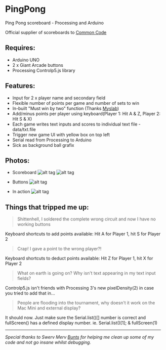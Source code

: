 # PingPong
Ping Pong scoreboard - Processing and Arduino

Official supplier of scoreboards to [Common Code](https://github.com/commoncode) 

## Requires: 
- Arduino UNO
- 2 x Giant Arcade buttons
- Processing Controlp5.js library

## Features:
- Input for 2 x player name and secondary field
- Flexible number of points per game and number of sets to win
- In-built "Must win by two" function (Thanks [Myslab](https://github.com/mylsb))
- Add/minus points per player using keyboard(Player 1: Hit A & Z, Player 2: Hit S & X)
- Each game writes text inputs and scores to individual text file - data/txt.file
- Trigger new game UI with yellow box on top left
- Serial read from Processing to Arduino
- Sick as background ball grafix

## Photos:
- Scoreboard
![alt tag](https://raw.github.com/melaniehuang/PingPong/master/images/pong2.jpg)
![alt tag](https://raw.github.com/melaniehuang/PingPong/master/images/pong3.jpg)

- Buttons
![alt tag](https://raw.github.com/melaniehuang/PingPong/master/images/pong1.jpg)

- In action
![alt tag](https://raw.github.com/melaniehuang/PingPong/master/images/pong4.jpg)

## Things that tripped me up:
> Shittenhell, I soldered the complete wrong circuit and now I have no working buttons

Keyboard shortcuts to add points available: Hit A for Player 1, hit S for Player 2

> Crap! I gave a point to the wrong player?!

Keyboard shortcuts to deduct points available: Hit Z for Player 1, hit X for Player 2

>What on earth is going on? Why isn't text appearing in my text input fields?

Controlp5.js isn't friends with Processing 3's new pixelDensity(2) in case you tried to add that in...

>People are flooding into the tournament, why doesn't it work on the Mac Mini and external display?

It should now. Just make sure the Serial.list()[] number is correct and fullScreen() has a defined display number. ie. Serial.list()[1]; & fullScreen(1)


------

*Special thanks to Swerv Merv [Bunts](https://github.com/buntine) for helping me clean up some of my code and not go insane whilst debugging.*
